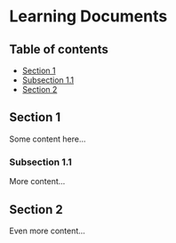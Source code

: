 # Learning Documents

## Table of contents

-   [Section 1](#section-1)
-   [Subsection 1.1](#subsection-11)
-   [Section 2](#section-2)


## Section 1<a name="section-1"></a>
Some content here...

### Subsection 1.1<a name="subsection-1-1"></a>
More content...

## Section 2<a name="section-2"></a>
Even more content...
